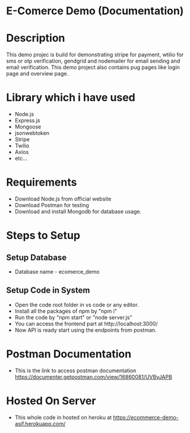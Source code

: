 # E-Comerce Demo (Documentation)

# Description

This demo projec is build for demonstrating stripe for payment, wtilio for sms or otp verification, gendgrid and nodemailer for email sending and email verification. This demo project also contains pug pages like login page and overview page.

# Library which i have used

* Node.js
* Express.js
* Mongoose
* jsonwebtoken
* Stripe
* Twilio
* Axios
* etc...

# Requirements

* Download Node.js from official website
* Download Postman for testing
* Download and install Mongodb for database usage.

# Steps to Setup

## Setup Database

* Database name - ecomerce_demo

## Setup Code in System

* Open the code root folder in vs code or any editor.
* Install all the packages of npm by "npm i"
* Run the code by "npm start" or "node server.js"
* You can access the frontend part at http://localhost:3000/
* Now API is ready start using the endpoints from postman.

# Postman Documentation
* This is the link to access postman documentation 
https://documenter.getpostman.com/view/16860081/UVByJAPB

# Hosted On Server

* This whole code in hosted on heroku at https://ecommerce-demo-asif.herokuapp.com/




